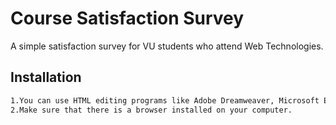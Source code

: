 # Course Satisfaction Survey
A simple satisfaction survey for VU students who attend Web Technologies.
## Installation
```bash
1.You can use HTML editing programs like Adobe Dreamweaver, Microsoft Expression Web, and Visual Studio Code.<br/>
2.Make sure that there is a browser installed on your computer.
```
